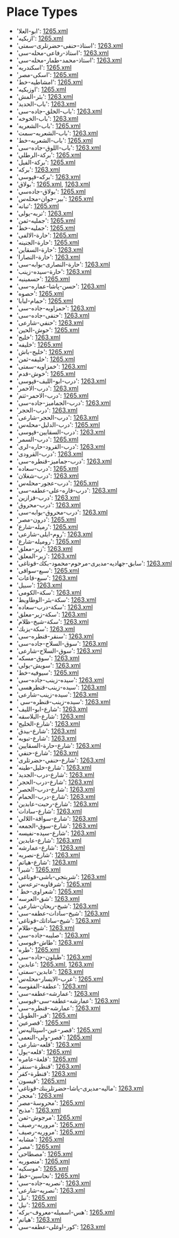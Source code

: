 # Place Types
 * 'ابو-العلا'‎: [1265.xml](/Project-Cairo-Urban-News/CairoUrbanNews/blob/master/articles/ottoman/1265.xml)
 * 'ازبکیه'‎: [1265.xml](/Project-Cairo-Urban-News/CairoUrbanNews/blob/master/articles/ottoman/1265.xml)
 * 'استاذ-حنفی-حضرتلری-سمتى'‎: [1263.xml](/Project-Cairo-Urban-News/CairoUrbanNews/blob/master/articles/ottoman/1263.xml)
 * 'استاذ-رفاعی-محله-سى'‎: [1263.xml](/Project-Cairo-Urban-News/CairoUrbanNews/blob/master/articles/ottoman/1263.xml)
 * 'استاذ-محمد-طمار-محله-سى'‎: [1263.xml](/Project-Cairo-Urban-News/CairoUrbanNews/blob/master/articles/ottoman/1263.xml)
 * 'اسكندريه'‎: [1265.xml](/Project-Cairo-Urban-News/CairoUrbanNews/blob/master/articles/ottoman/1265.xml)
 * 'اسکی-مصر'‎: [1265.xml](/Project-Cairo-Urban-News/CairoUrbanNews/blob/master/articles/ottoman/1265.xml)
 * 'امشاطيه-خط'‎: [1265.xml](/Project-Cairo-Urban-News/CairoUrbanNews/blob/master/articles/ottoman/1265.xml)
 * 'اوزبکیه'‎: [1265.xml](/Project-Cairo-Urban-News/CairoUrbanNews/blob/master/articles/ottoman/1265.xml)
 * 'بئر-المش'‎: [1263.xml](/Project-Cairo-Urban-News/CairoUrbanNews/blob/master/articles/ottoman/1263.xml)
 * 'باب-الحديد'‎: [1263.xml](/Project-Cairo-Urban-News/CairoUrbanNews/blob/master/articles/ottoman/1263.xml)
 * 'باب-الخلق-جاده-سى'‎: [1263.xml](/Project-Cairo-Urban-News/CairoUrbanNews/blob/master/articles/ottoman/1263.xml)
 * 'باب-الخوخه'‎: [1263.xml](/Project-Cairo-Urban-News/CairoUrbanNews/blob/master/articles/ottoman/1263.xml)
 * 'باب-الشعريه'‎: [1265.xml](/Project-Cairo-Urban-News/CairoUrbanNews/blob/master/articles/ottoman/1265.xml)
 * 'باب-الشعريه-سمت'‎: [1263.xml](/Project-Cairo-Urban-News/CairoUrbanNews/blob/master/articles/ottoman/1263.xml)
 * 'باب-الشعریه-خط'‎: [1265.xml](/Project-Cairo-Urban-News/CairoUrbanNews/blob/master/articles/ottoman/1265.xml)
 * 'باب-اللوق-جاده-سى'‎: [1263.xml](/Project-Cairo-Urban-News/CairoUrbanNews/blob/master/articles/ottoman/1263.xml)
 * 'بركة-الرطلي'‎: [1265.xml](/Project-Cairo-Urban-News/CairoUrbanNews/blob/master/articles/ottoman/1265.xml)
 * 'بركة-الفيل'‎: [1265.xml](/Project-Cairo-Urban-News/CairoUrbanNews/blob/master/articles/ottoman/1265.xml)
 * 'برکه'‎: [1263.xml](/Project-Cairo-Urban-News/CairoUrbanNews/blob/master/articles/ottoman/1263.xml)
 * 'برکه-قپوسى'‎: [1263.xml](/Project-Cairo-Urban-News/CairoUrbanNews/blob/master/articles/ottoman/1263.xml)
 * 'بولاق'‎: [1265.xml](/Project-Cairo-Urban-News/CairoUrbanNews/blob/master/articles/ottoman/1265.xml), [1263.xml](/Project-Cairo-Urban-News/CairoUrbanNews/blob/master/articles/ottoman/1263.xml)
 * 'بولاق-جادەسي'‎: [1265.xml](/Project-Cairo-Urban-News/CairoUrbanNews/blob/master/articles/ottoman/1265.xml)
 * 'بیر-جوان-محلەس'‎: [1265.xml](/Project-Cairo-Urban-News/CairoUrbanNews/blob/master/articles/ottoman/1265.xml)
 * 'تبانه'‎: [1265.xml](/Project-Cairo-Urban-News/CairoUrbanNews/blob/master/articles/ottoman/1265.xml)
 * 'تربه-يولى'‎: [1263.xml](/Project-Cairo-Urban-News/CairoUrbanNews/blob/master/articles/ottoman/1263.xml)
 * 'جمليه-ثمن'‎: [1265.xml](/Project-Cairo-Urban-News/CairoUrbanNews/blob/master/articles/ottoman/1265.xml)
 * 'جمليه-خط'‎: [1265.xml](/Project-Cairo-Urban-News/CairoUrbanNews/blob/master/articles/ottoman/1265.xml)
 * 'حارة-الالفى'‎: [1265.xml](/Project-Cairo-Urban-News/CairoUrbanNews/blob/master/articles/ottoman/1265.xml)
 * 'حارة-الجنينه'‎: [1265.xml](/Project-Cairo-Urban-News/CairoUrbanNews/blob/master/articles/ottoman/1265.xml)
 * 'حارة-السقاين'‎: [1263.xml](/Project-Cairo-Urban-News/CairoUrbanNews/blob/master/articles/ottoman/1263.xml)
 * 'حارة-النصارا'‎: [1263.xml](/Project-Cairo-Urban-News/CairoUrbanNews/blob/master/articles/ottoman/1263.xml)
 * 'حارة-النصارى-بوابه-سى'‎: [1263.xml](/Project-Cairo-Urban-News/CairoUrbanNews/blob/master/articles/ottoman/1263.xml)
 * 'حارة-سيده-زينب'‎: [1263.xml](/Project-Cairo-Urban-News/CairoUrbanNews/blob/master/articles/ottoman/1263.xml)
 * 'حسمينيه'‎: [1265.xml](/Project-Cairo-Urban-News/CairoUrbanNews/blob/master/articles/ottoman/1265.xml)
 * 'حسن-پاشا-عماره-سى'‎: [1263.xml](/Project-Cairo-Urban-News/CairoUrbanNews/blob/master/articles/ottoman/1263.xml)
 * 'حصوه'‎: [1265.xml](/Project-Cairo-Urban-News/CairoUrbanNews/blob/master/articles/ottoman/1265.xml)
 * 'حمام-لبابا'‎: [1265.xml](/Project-Cairo-Urban-News/CairoUrbanNews/blob/master/articles/ottoman/1265.xml)
 * 'حمزاویه-جاده-سى'‎: [1263.xml](/Project-Cairo-Urban-News/CairoUrbanNews/blob/master/articles/ottoman/1263.xml)
 * 'حنفى-جاده-سى'‎: [1263.xml](/Project-Cairo-Urban-News/CairoUrbanNews/blob/master/articles/ottoman/1263.xml)
 * 'حنفي-شارعى'‎: [1263.xml](/Project-Cairo-Urban-News/CairoUrbanNews/blob/master/articles/ottoman/1263.xml)
 * 'حوش-الحين'‎: [1265.xml](/Project-Cairo-Urban-News/CairoUrbanNews/blob/master/articles/ottoman/1265.xml)
 * 'خليج'‎: [1263.xml](/Project-Cairo-Urban-News/CairoUrbanNews/blob/master/articles/ottoman/1263.xml)
 * 'خليفه'‎: [1265.xml](/Project-Cairo-Urban-News/CairoUrbanNews/blob/master/articles/ottoman/1265.xml)
 * 'خلیج-باش'‎: [1265.xml](/Project-Cairo-Urban-News/CairoUrbanNews/blob/master/articles/ottoman/1265.xml)
 * 'خلیفه-ثمن'‎: [1265.xml](/Project-Cairo-Urban-News/CairoUrbanNews/blob/master/articles/ottoman/1265.xml)
 * 'خمزاویه-سمتى'‎: [1263.xml](/Project-Cairo-Urban-News/CairoUrbanNews/blob/master/articles/ottoman/1263.xml)
 * 'خوش-قدم'‎: [1265.xml](/Project-Cairo-Urban-News/CairoUrbanNews/blob/master/articles/ottoman/1265.xml)
 * 'درب-ابو-الليف-قپوسى'‎: [1263.xml](/Project-Cairo-Urban-News/CairoUrbanNews/blob/master/articles/ottoman/1263.xml)
 * 'درب-الاحمر'‎: [1263.xml](/Project-Cairo-Urban-News/CairoUrbanNews/blob/master/articles/ottoman/1263.xml)
 * 'درب-الاحمر-ثتم'‎: [1265.xml](/Project-Cairo-Urban-News/CairoUrbanNews/blob/master/articles/ottoman/1265.xml)
 * 'درب-الجماميز-جاده-سى'‎: [1263.xml](/Project-Cairo-Urban-News/CairoUrbanNews/blob/master/articles/ottoman/1263.xml)
 * 'درب-الحجر'‎: [1263.xml](/Project-Cairo-Urban-News/CairoUrbanNews/blob/master/articles/ottoman/1263.xml)
 * 'درب-الحجر-شارعى'‎: [1263.xml](/Project-Cairo-Urban-News/CairoUrbanNews/blob/master/articles/ottoman/1263.xml)
 * 'درب-الدلیل-محلەس'‎: [1265.xml](/Project-Cairo-Urban-News/CairoUrbanNews/blob/master/articles/ottoman/1265.xml)
 * 'درب-السقايين-قپوسى'‎: [1263.xml](/Project-Cairo-Urban-News/CairoUrbanNews/blob/master/articles/ottoman/1263.xml)
 * 'درب-السمر'‎: [1265.xml](/Project-Cairo-Urban-News/CairoUrbanNews/blob/master/articles/ottoman/1265.xml)
 * 'درب-القرود-حاره-لرى'‎: [1263.xml](/Project-Cairo-Urban-News/CairoUrbanNews/blob/master/articles/ottoman/1263.xml)
 * 'درب-القرودی'‎: [1263.xml](/Project-Cairo-Urban-News/CairoUrbanNews/blob/master/articles/ottoman/1263.xml)
 * 'درب-جماميز-قنطره-سى'‎: [1263.xml](/Project-Cairo-Urban-News/CairoUrbanNews/blob/master/articles/ottoman/1263.xml)
 * 'درب-سعاده'‎: [1265.xml](/Project-Cairo-Urban-News/CairoUrbanNews/blob/master/articles/ottoman/1265.xml)
 * 'درب-شغلان'‎: [1263.xml](/Project-Cairo-Urban-News/CairoUrbanNews/blob/master/articles/ottoman/1263.xml)
 * 'درب-عجور-محلەس'‎: [1265.xml](/Project-Cairo-Urban-News/CairoUrbanNews/blob/master/articles/ottoman/1265.xml)
 * 'درب-قاره-على-عطفه-سى'‎: [1263.xml](/Project-Cairo-Urban-News/CairoUrbanNews/blob/master/articles/ottoman/1263.xml)
 * 'درب-قزازین'‎: [1263.xml](/Project-Cairo-Urban-News/CairoUrbanNews/blob/master/articles/ottoman/1263.xml)
 * 'درب-محروق'‎: [1263.xml](/Project-Cairo-Urban-News/CairoUrbanNews/blob/master/articles/ottoman/1263.xml)
 * 'درب-محروق-بوابه-سى'‎: [1263.xml](/Project-Cairo-Urban-News/CairoUrbanNews/blob/master/articles/ottoman/1263.xml)
 * 'درون-مصر'‎: [1265.xml](/Project-Cairo-Urban-News/CairoUrbanNews/blob/master/articles/ottoman/1265.xml)
 * 'رميله-شارع'‎: [1265.xml](/Project-Cairo-Urban-News/CairoUrbanNews/blob/master/articles/ottoman/1265.xml)
 * 'روم-ایلی-شارعى'‎: [1263.xml](/Project-Cairo-Urban-News/CairoUrbanNews/blob/master/articles/ottoman/1263.xml)
 * 'رومیله-شارع'‎: [1265.xml](/Project-Cairo-Urban-News/CairoUrbanNews/blob/master/articles/ottoman/1265.xml)
 * 'زير-معلق'‎: [1263.xml](/Project-Cairo-Urban-News/CairoUrbanNews/blob/master/articles/ottoman/1263.xml)
 * 'زیر-المعلق'‎: [1263.xml](/Project-Cairo-Urban-News/CairoUrbanNews/blob/master/articles/ottoman/1263.xml)
 * 'سابق-جهادیه-مدیری-مرحوم-محمود-بكك-قوناغی'‎: [1263.xml](/Project-Cairo-Urban-News/CairoUrbanNews/blob/master/articles/ottoman/1263.xml)
 * 'سبع-سواقى'‎: [1265.xml](/Project-Cairo-Urban-News/CairoUrbanNews/blob/master/articles/ottoman/1265.xml)
 * 'سبع-قاعات'‎: [1263.xml](/Project-Cairo-Urban-News/CairoUrbanNews/blob/master/articles/ottoman/1263.xml)
 * 'سبیل'‎: [1263.xml](/Project-Cairo-Urban-News/CairoUrbanNews/blob/master/articles/ottoman/1263.xml)
 * 'سكة-الكومى'‎: [1263.xml](/Project-Cairo-Urban-News/CairoUrbanNews/blob/master/articles/ottoman/1263.xml)
 * 'سكة-بئر-الوطاويط'‎: [1263.xml](/Project-Cairo-Urban-News/CairoUrbanNews/blob/master/articles/ottoman/1263.xml)
 * 'سكة-درب-سعاده'‎: [1263.xml](/Project-Cairo-Urban-News/CairoUrbanNews/blob/master/articles/ottoman/1263.xml)
 * 'سكة-زیر-معلق'‎: [1263.xml](/Project-Cairo-Urban-News/CairoUrbanNews/blob/master/articles/ottoman/1263.xml)
 * 'سكة-شيخ-ظلام'‎: [1263.xml](/Project-Cairo-Urban-News/CairoUrbanNews/blob/master/articles/ottoman/1263.xml)
 * 'سكة-يزبك'‎: [1263.xml](/Project-Cairo-Urban-News/CairoUrbanNews/blob/master/articles/ottoman/1263.xml)
 * 'سنقر-قنطره-سى'‎: [1263.xml](/Project-Cairo-Urban-News/CairoUrbanNews/blob/master/articles/ottoman/1263.xml)
 * 'سوق-السلاح-جاده-سی'‎: [1263.xml](/Project-Cairo-Urban-News/CairoUrbanNews/blob/master/articles/ottoman/1263.xml)
 * 'سوق-السلاح-شارعى'‎: [1263.xml](/Project-Cairo-Urban-News/CairoUrbanNews/blob/master/articles/ottoman/1263.xml)
 * 'سوق-مسكه'‎: [1263.xml](/Project-Cairo-Urban-News/CairoUrbanNews/blob/master/articles/ottoman/1263.xml)
 * 'سویش-يولى'‎: [1263.xml](/Project-Cairo-Urban-News/CairoUrbanNews/blob/master/articles/ottoman/1263.xml)
 * 'سيوفيه-خط'‎: [1265.xml](/Project-Cairo-Urban-News/CairoUrbanNews/blob/master/articles/ottoman/1265.xml)
 * 'سیده-زينب-جاده-سى'‎: [1263.xml](/Project-Cairo-Urban-News/CairoUrbanNews/blob/master/articles/ottoman/1263.xml)
 * 'سیده-زينب-قنطرهسى'‎: [1263.xml](/Project-Cairo-Urban-News/CairoUrbanNews/blob/master/articles/ottoman/1263.xml)
 * 'سیده-زینب-شارعى'‎: [1263.xml](/Project-Cairo-Urban-News/CairoUrbanNews/blob/master/articles/ottoman/1263.xml)
 * ' سیده-زینب-قنطره-سى'‎: [1263.xml](/Project-Cairo-Urban-News/CairoUrbanNews/blob/master/articles/ottoman/1263.xml)
 * 'شارع-ابو-الليف'‎: [1263.xml](/Project-Cairo-Urban-News/CairoUrbanNews/blob/master/articles/ottoman/1263.xml)
 * 'شارع-البلاسقه'‎: [1263.xml](/Project-Cairo-Urban-News/CairoUrbanNews/blob/master/articles/ottoman/1263.xml)
 * 'شارع-الخلیج'‎: [1263.xml](/Project-Cairo-Urban-News/CairoUrbanNews/blob/master/articles/ottoman/1263.xml)
 * 'شارع-بیدق'‎: [1263.xml](/Project-Cairo-Urban-News/CairoUrbanNews/blob/master/articles/ottoman/1263.xml)
 * 'شارع-تبويه'‎: [1263.xml](/Project-Cairo-Urban-News/CairoUrbanNews/blob/master/articles/ottoman/1263.xml)
 * 'شارع-حارة-السقايين'‎: [1263.xml](/Project-Cairo-Urban-News/CairoUrbanNews/blob/master/articles/ottoman/1263.xml)
 * 'شارع-حنفي'‎: [1263.xml](/Project-Cairo-Urban-News/CairoUrbanNews/blob/master/articles/ottoman/1263.xml)
 * 'شارع-حنفي-حضرتلرى'‎: [1263.xml](/Project-Cairo-Urban-News/CairoUrbanNews/blob/master/articles/ottoman/1263.xml)
 * 'شارع-خليل-طينه'‎: [1263.xml](/Project-Cairo-Urban-News/CairoUrbanNews/blob/master/articles/ottoman/1263.xml)
 * 'شارع-درب-الجديد'‎: [1263.xml](/Project-Cairo-Urban-News/CairoUrbanNews/blob/master/articles/ottoman/1263.xml)
 * 'شارع-درب-الحجر'‎: [1263.xml](/Project-Cairo-Urban-News/CairoUrbanNews/blob/master/articles/ottoman/1263.xml)
 * 'شارع-درب-الحصر'‎: [1263.xml](/Project-Cairo-Urban-News/CairoUrbanNews/blob/master/articles/ottoman/1263.xml)
 * 'شارع-درب-الحمام'‎: [1263.xml](/Project-Cairo-Urban-News/CairoUrbanNews/blob/master/articles/ottoman/1263.xml)
 * 'شارع-رحبت-عابدین'‎: [1263.xml](/Project-Cairo-Urban-News/CairoUrbanNews/blob/master/articles/ottoman/1263.xml)
 * 'شارع-سادات'‎: [1263.xml](/Project-Cairo-Urban-News/CairoUrbanNews/blob/master/articles/ottoman/1263.xml)
 * 'شارع-سواقة-اللالي'‎: [1263.xml](/Project-Cairo-Urban-News/CairoUrbanNews/blob/master/articles/ottoman/1263.xml)
 * 'شارع-سوق-الجمعه'‎: [1263.xml](/Project-Cairo-Urban-News/CairoUrbanNews/blob/master/articles/ottoman/1263.xml)
 * 'شارع-سيده-نفيسه'‎: [1263.xml](/Project-Cairo-Urban-News/CairoUrbanNews/blob/master/articles/ottoman/1263.xml)
 * 'شارع-عابدين'‎: [1263.xml](/Project-Cairo-Urban-News/CairoUrbanNews/blob/master/articles/ottoman/1263.xml)
 * 'شارع-عمارشه'‎: [1263.xml](/Project-Cairo-Urban-News/CairoUrbanNews/blob/master/articles/ottoman/1263.xml)
 * 'شارع-نصريه'‎: [1263.xml](/Project-Cairo-Urban-News/CairoUrbanNews/blob/master/articles/ottoman/1263.xml)
 * 'شارع-هياتم'‎: [1263.xml](/Project-Cairo-Urban-News/CairoUrbanNews/blob/master/articles/ottoman/1263.xml)
 * 'شبرا'‎: [1265.xml](/Project-Cairo-Urban-News/CairoUrbanNews/blob/master/articles/ottoman/1265.xml)
 * 'شربتجی-باشی-قوناغى'‎: [1263.xml](/Project-Cairo-Urban-News/CairoUrbanNews/blob/master/articles/ottoman/1263.xml)
 * 'شرقاويه-ترعەس'‎: [1265.xml](/Project-Cairo-Urban-News/CairoUrbanNews/blob/master/articles/ottoman/1265.xml)
 * ' شعراوى-خط'‎: [1265.xml](/Project-Cairo-Urban-News/CairoUrbanNews/blob/master/articles/ottoman/1265.xml)
 * 'شق-العرسه'‎: [1263.xml](/Project-Cairo-Urban-News/CairoUrbanNews/blob/master/articles/ottoman/1263.xml)
 * 'شيخ-ريحان-شارعى'‎: [1263.xml](/Project-Cairo-Urban-News/CairoUrbanNews/blob/master/articles/ottoman/1263.xml)
 * 'شیخ-سادات-عطفه-سى'‎: [1263.xml](/Project-Cairo-Urban-News/CairoUrbanNews/blob/master/articles/ottoman/1263.xml)
 * 'شیخ-ساداتك-قوناغی'‎: [1263.xml](/Project-Cairo-Urban-News/CairoUrbanNews/blob/master/articles/ottoman/1263.xml)
 * 'شیخ-طلام'‎: [1263.xml](/Project-Cairo-Urban-News/CairoUrbanNews/blob/master/articles/ottoman/1263.xml)
 * 'صلیبه-جاده-سى'‎: [1263.xml](/Project-Cairo-Urban-News/CairoUrbanNews/blob/master/articles/ottoman/1263.xml)
 * 'طاش-قپوسى'‎: [1263.xml](/Project-Cairo-Urban-News/CairoUrbanNews/blob/master/articles/ottoman/1263.xml)
 * 'طره'‎: [1265.xml](/Project-Cairo-Urban-News/CairoUrbanNews/blob/master/articles/ottoman/1265.xml)
 * 'طيلون-جاده-سی'‎: [1263.xml](/Project-Cairo-Urban-News/CairoUrbanNews/blob/master/articles/ottoman/1263.xml)
 * 'عابدين'‎: [1265.xml](/Project-Cairo-Urban-News/CairoUrbanNews/blob/master/articles/ottoman/1265.xml), [1263.xml](/Project-Cairo-Urban-News/CairoUrbanNews/blob/master/articles/ottoman/1263.xml)
 * 'عابدین-سمتى'‎: [1263.xml](/Project-Cairo-Urban-News/CairoUrbanNews/blob/master/articles/ottoman/1263.xml)
 * 'عرب-الايسار-محلەس'‎: [1265.xml](/Project-Cairo-Urban-News/CairoUrbanNews/blob/master/articles/ottoman/1265.xml)
 * 'عطفة-الفقوسه'‎: [1263.xml](/Project-Cairo-Urban-News/CairoUrbanNews/blob/master/articles/ottoman/1263.xml)
 * 'عمارشه-عطفه-سى'‎: [1263.xml](/Project-Cairo-Urban-News/CairoUrbanNews/blob/master/articles/ottoman/1263.xml)
 * 'عمارشه-عطفه-سی-قپوسى'‎: [1263.xml](/Project-Cairo-Urban-News/CairoUrbanNews/blob/master/articles/ottoman/1263.xml)
 * 'عمارشه-قنطره-سى'‎: [1263.xml](/Project-Cairo-Urban-News/CairoUrbanNews/blob/master/articles/ottoman/1263.xml)
 * 'قبر-الطويل'‎: [1265.xml](/Project-Cairo-Urban-News/CairoUrbanNews/blob/master/articles/ottoman/1265.xml)
 * 'قصرعين'‎: [1265.xml](/Project-Cairo-Urban-News/CairoUrbanNews/blob/master/articles/ottoman/1265.xml)
 * 'قصر-عين-اسپتاليەس'‎: [1265.xml](/Project-Cairo-Urban-News/CairoUrbanNews/blob/master/articles/ottoman/1265.xml)
 * 'قصر-ولی-النعمی'‎: [1265.xml](/Project-Cairo-Urban-News/CairoUrbanNews/blob/master/articles/ottoman/1265.xml)
 * 'قلعه-شارعى'‎: [1263.xml](/Project-Cairo-Urban-News/CairoUrbanNews/blob/master/articles/ottoman/1263.xml)
 * 'قلعه-يول'‎: [1265.xml](/Project-Cairo-Urban-News/CairoUrbanNews/blob/master/articles/ottoman/1265.xml)
 * 'قلعۀ-عامره'‎: [1265.xml](/Project-Cairo-Urban-News/CairoUrbanNews/blob/master/articles/ottoman/1265.xml)
 * 'قنطرة-سنقر'‎: [1263.xml](/Project-Cairo-Urban-News/CairoUrbanNews/blob/master/articles/ottoman/1263.xml)
 * 'قنطرة-كفر'‎: [1263.xml](/Project-Cairo-Urban-News/CairoUrbanNews/blob/master/articles/ottoman/1263.xml)
 * 'قيسون'‎: [1265.xml](/Project-Cairo-Urban-News/CairoUrbanNews/blob/master/articles/ottoman/1265.xml)
 * 'ماليه-مدیری-پاشا-حضرتلرينك-قوناغی'‎: [1263.xml](/Project-Cairo-Urban-News/CairoUrbanNews/blob/master/articles/ottoman/1263.xml)
 * 'محجر'‎: [1263.xml](/Project-Cairo-Urban-News/CairoUrbanNews/blob/master/articles/ottoman/1263.xml)
 * 'محروسۀ-مصر'‎: [1265.xml](/Project-Cairo-Urban-News/CairoUrbanNews/blob/master/articles/ottoman/1265.xml)
 * 'مذبح'‎: [1263.xml](/Project-Cairo-Urban-News/CairoUrbanNews/blob/master/articles/ottoman/1263.xml)
 * 'مرجوش-ثمن'‎: [1265.xml](/Project-Cairo-Urban-News/CairoUrbanNews/blob/master/articles/ottoman/1265.xml)
 * 'مروريه-رصيف'‎: [1265.xml](/Project-Cairo-Urban-News/CairoUrbanNews/blob/master/articles/ottoman/1265.xml)
 * 'مروریه-رصيف'‎: [1265.xml](/Project-Cairo-Urban-News/CairoUrbanNews/blob/master/articles/ottoman/1265.xml)
 * 'مشابه'‎: [1265.xml](/Project-Cairo-Urban-News/CairoUrbanNews/blob/master/articles/ottoman/1265.xml)
 * 'مصر'‎: [1265.xml](/Project-Cairo-Urban-News/CairoUrbanNews/blob/master/articles/ottoman/1265.xml)
 * 'مصطاحی'‎: [1265.xml](/Project-Cairo-Urban-News/CairoUrbanNews/blob/master/articles/ottoman/1265.xml)
 * 'منصوريه'‎: [1265.xml](/Project-Cairo-Urban-News/CairoUrbanNews/blob/master/articles/ottoman/1265.xml)
 * 'موسكیه'‎: [1265.xml](/Project-Cairo-Urban-News/CairoUrbanNews/blob/master/articles/ottoman/1265.xml)
 * 'نحاسين-خط'‎: [1265.xml](/Project-Cairo-Urban-News/CairoUrbanNews/blob/master/articles/ottoman/1265.xml)
 * 'نصريه-جاده-سى'‎: [1263.xml](/Project-Cairo-Urban-News/CairoUrbanNews/blob/master/articles/ottoman/1263.xml)
 * 'نصريه-شارعى'‎: [1263.xml](/Project-Cairo-Urban-News/CairoUrbanNews/blob/master/articles/ottoman/1263.xml)
 * 'نيل'‎: [1265.xml](/Project-Cairo-Urban-News/CairoUrbanNews/blob/master/articles/ottoman/1265.xml)
 * 'نیل'‎: [1265.xml](/Project-Cairo-Urban-News/CairoUrbanNews/blob/master/articles/ottoman/1265.xml)
 * 'هس-اسميله-معروف-بركه'‎: [1265.xml](/Project-Cairo-Urban-News/CairoUrbanNews/blob/master/articles/ottoman/1265.xml)
 * 'هياتم'‎: [1263.xml](/Project-Cairo-Urban-News/CairoUrbanNews/blob/master/articles/ottoman/1263.xml)
 * 'کور-اوغلى-عطفه-سى'‎: [1263.xml](/Project-Cairo-Urban-News/CairoUrbanNews/blob/master/articles/ottoman/1263.xml)
